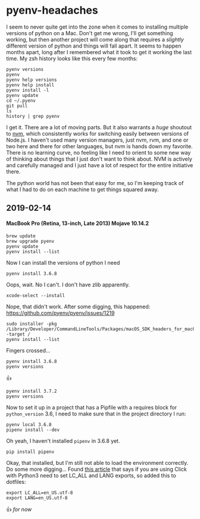 # pyenv-headaches

I seem to never quite get into the zone when it comes to installing multiple versions of python on a Mac. Don't get me wrong, I'll get something working, but then another project will come along that requires a *slightly* different version of python and things will fall apart. It seems to happen months apart, long after I remembered what it took to get it working the last time. My zsh history looks like this every few months:

```
pyenv versions
pyenv
pyenv help versions
pyenv help install
pyenv install -l
pyenv update
cd ~/.pyenv
git pull
ls
history | grep pyenv
```

I get it. There are a lot of moving parts. But it also warrants a *huge* shoutout to [nvm](https://github.com/creationix/nvm), which consistently works for switching easily between versions of Node.js. I haven't used many version managers, just nvm, rvm, and one or two here and there for other languages, but nvm is hands down my favorite. There is no learning curve, no feeling like I need to orient to some new way of thinking about things that I just don't want to think about. NVM is actively and carefully managed and I just have a lot of respect for the entire initiative there.

The python world has not been that easy for me, so I'm keeping track of what I had to do on each machine to get things squared away.

## 2019-02-14 
#### MacBook Pro (Retina, 13-inch, Late 2013) Mojave 10.14.2
```
brew update
brew upgrade pyenv
pyenv update
pyenv install --list
```
Now I can install the versions of python I need

```
pyenv install 3.6.8
```
Oops, wait. No I can't. I don't have zlib apparently.

```
xcode-select --install
```

Nope, that didn't work. After some digging, this happened: https://github.com/pyenv/pyenv/issues/1219

```
sudo installer -pkg /Library/Developer/CommandLineTools/Packages/macOS_SDK_headers_for_macOS_10.14.pkg -target /
pyenv install --list
```

Fingers crossed...

```
pyenv install 3.6.8
pyenv versions
```

:thumbsup:

```
pyenv install 3.7.2
pyenv versions
```

Now to set it up in a project that has a Pipfile with a requires block for `python_version` 3.6, I need to make sure that in the project directory I run:

```
pyenv local 3.6.8
pipenv install --dev
```

Oh yeah, I haven't installed `pipenv` in 3.6.8 yet.

```
pip install pipenv
```

Okay, that installed, but I'm still not able to load the environment correctly. Do some more digging... Found [this article](https://click.palletsprojects.com/en/7.x/python3/) that says if you are using Click with Python3 need to set LC_ALL and LANG exports, so added this to dotfiles:

```
export LC_ALL=en_US.utf-8
export LANG=en_US.utf-8
```

:thumbsup: *for now*
